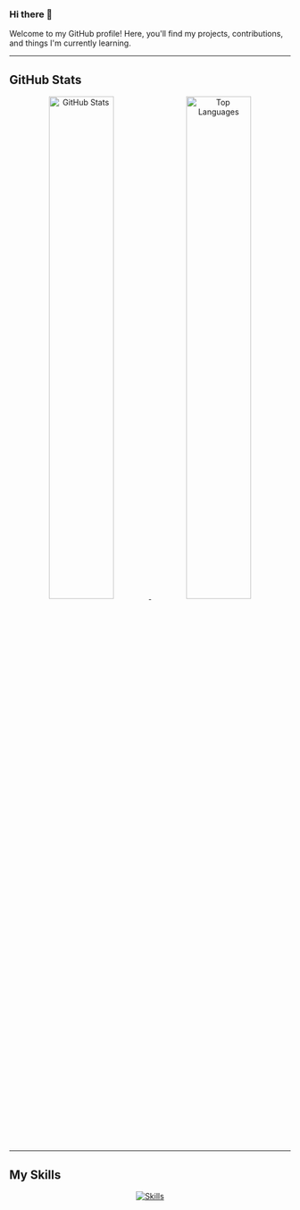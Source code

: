 ### Hi there 👋

Welcome to my GitHub profile! Here, you'll find my projects, contributions, and things I'm currently learning.

---

## GitHub Stats
<p align="center">
  <a href="https://github.com/anuraghazra/github-readme-stats">
    <img src="https://github-readme-stats.vercel.app/api?username=s0o-n0o&count_private=true&show_icons=true&theme=github_dark" alt="GitHub Stats" width="48%"/>
  </a>
  <a href="https://github.com/anuraghazra/github-readme-stats">
    <img src="https://github-readme-stats.vercel.app/api/top-langs/?username=s0o-n0o&layout=compact&theme=github_dark" alt="Top Languages" width="48%"/>
  </a>
</p>

---

## My Skills
<p align="center">
  <a href="https://skillicons.dev">
    <img src="https://skillicons.dev/icons?i=html,css,js,scala,django,python,nginx,postman,github,git,docker,aws&perline=5" alt="Skills"/>
  </a>
</p>
